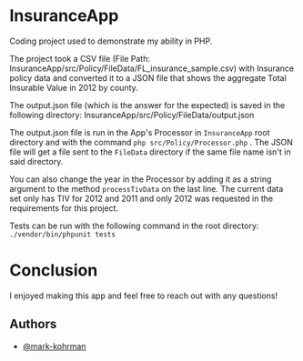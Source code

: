 # InsuranceApp
Coding project used to demonstrate my ability in PHP.

The project took a CSV file (File Path: InsuranceApp/src/Policy/FileData/FL_insurance_sample.csv) with Insurance policy data and converted it to a JSON file that shows the aggregate Total Insurable Value in 2012 by county.

The output.json file (which is the answer for the expected) is saved in the following directory:
InsuranceApp/src/Policy/FileData/output.json

The output.json file is run in the App's Processor in `InsuranceApp` root directory and with the command `php src/Policy/Processor.php` . The JSON file will get a file sent to the `FileData` directory if the same file name isn't in said directory.

You can also change the year in the Processor by adding it as a string argument to the method `processTivData` on the last line. The current data set only has TIV for 2012 and 2011 and only 2012 was requested in the requirements for this project.

Tests can be run with the following command in the root directory: `./vendor/bin/phpunit tests`

# Conclusion

I enjoyed making this app and feel free to reach out with any questions!

## Authors

- [@mark-kohrman](https://www.github.com/mark-kohrman)
